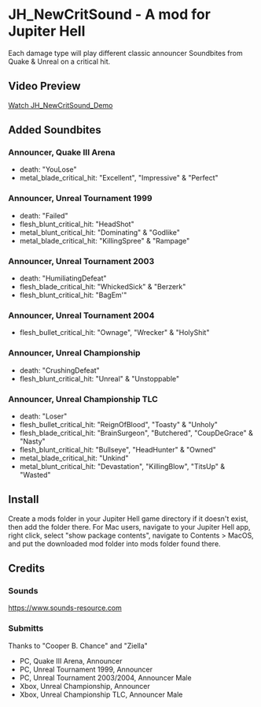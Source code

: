 # JH_NewCritSound - A mod for Jupiter Hell

Each damage type will play different classic announcer Soundbites from Quake & Unreal on a critical hit.


## Video Preview
[Watch JH_NewCritSound_Demo](https://imagekit.io/player/embed/g4m3m0ds/JH_NewCritSound/JupiterHell_Mod_NewCritSound_Demo.mp4?updatedAt=1744659237779&thumbnail=https%3A%2F%2Fik.imagekit.io%2Fg4m3m0ds%2FJH_NewCritSound%2FJupiterHell_Mod_NewCritSound_Demo.mp4%2Fik-thumbnail.jpg%3FupdatedAt%3D1744659237779&updatedAt=1744659237779)


## Added Soundbites

### Announcer, Quake III Arena
 - death: "YouLose"
 - metal_blade_critical_hit: "Excellent", "Impressive" & "Perfect"

### Announcer, Unreal Tournament 1999
 - death: "Failed"
 - flesh_blunt_critical_hit: "HeadShot"
 - metal_blunt_critical_hit: "Dominating" & "Godlike" 
 - metal_blade_critical_hit: "KillingSpree" & "Rampage"

### Announcer, Unreal Tournament 2003
 - death: "HumiliatingDefeat"
 - flesh_blade_critical_hit: "WhickedSick" & "Berzerk"
 - flesh_blunt_critical_hit: "BagEm'"
 
### Announcer, Unreal Tournament 2004
 - flesh_bullet_critical_hit: "Ownage", "Wrecker" & "HolyShit"

### Announcer, Unreal Championship
 - death: "CrushingDefeat"
 - flesh_blunt_critical_hit: "Unreal" & "Unstoppable"

### Announcer, Unreal Championship TLC
 - death: "Loser"
 - flesh_bullet_critical_hit: "ReignOfBlood", "Toasty" & "Unholy"
 - flesh_blade_critical_hit: "BrainSurgeon", "Butchered", "CoupDeGrace" & "Nasty" 
 - flesh_blunt_critical_hit: "Bullseye", "HeadHunter" & "Owned"
 - metal_blade_critical_hit: "Unkind"
 - metal_blunt_critical_hit: "Devastation", "KillingBlow", "TitsUp" & "Wasted"


## Install
Create a mods folder in your Jupiter Hell game directory if it doesn't exist, then add the folder there.
For Mac users, navigate to your Jupiter Hell app, right click, select "show package contents", navigate to Contents > MacOS, and put the downloaded mod folder into mods folder found there.


## Credits

### Sounds
https://www.sounds-resource.com 

### Submitts
Thanks to "Cooper B. Chance" and "Ziella"
 - PC, Quake III Arena, Announcer
 - PC, Unreal Tournament 1999, Announcer
 - PC, Unreal Tournament 2003/2004, Announcer Male
 - Xbox, Unreal Championship, Announcer
 - Xbox, Unreal Championship TLC, Announcer Male
